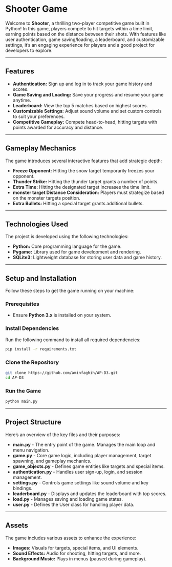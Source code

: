 # Shooter Game

Welcome to **Shooter**, a thrilling two-player competitive game built in Python! In this game, players compete to hit targets within a time limit, earning points based on the distance between their shots. With features like user authentication, game saving/loading, a leaderboard, and customizable settings, it’s an engaging experience for players and a good project for developers to explore.

---

## Features

- **Authentication:** Sign up and log in to track your game history and scores.
- **Game Saving and Loading:** Save your progress and resume your game anytime.
- **Leaderboard:** View the top 5 matches based on highest scores.
- **Customizable Settings:** Adjust sound volume and set custom controls to suit your preferences.
- **Competitive Gameplay:** Compete head-to-head, hitting targets with points awarded for accuracy and distance.

---

## Gameplay Mechanics

The game introduces several interactive features that add strategic depth:

- **Freeze Opponent:** Hitting the snow target temporarily freezes your opponent.
- **Thunder Strike:** Hitting the thunder target grants a number of points.
- **Extra Time:** Hitting the designated target increases the time limit.
- **monster target Distance Consideration:** Players must strategize based on the monster targets position.
- **Extra Bullets:** Hitting a special target grants additional bullets.

---

## Technologies Used

The project is developed using the following technologies:

- **Python:** Core programming language for the game.
- **Pygame:** Library used for game development and rendering.
- **SQLite3:** Lightweight database for storing user data and game history.



---

## Setup and Installation

Follow these steps to get the game running on your machine:

### Prerequisites

- Ensure **Python 3.x** is installed on your system.

### Install Dependencies

Run the following command to install all required dependencies:

```bash
pip install -r requirements.txt
```

### Clone the Repository

```bash
git clone https://github.com/aminfaghih/AP-D3.git
cd AP-D3
```

### Run the Game

```bash
python main.py
```

---

## Project Structure

Here’s an overview of the key files and their purposes:

- **main.py** - The entry point of the game. Manages the main loop and menu navigation.
- **game.py** - Core game logic, including player management, target spawning, and gameplay mechanics.
- **game\_objects.py** - Defines game entities like targets and special items.
- **authentication.py** - Handles user sign-up, login, and session management.
- **settings.py** - Controls game settings like sound volume and key bindings.
- **leaderboard.py** - Displays and updates the leaderboard with top scores.
- **load.py** - Manages saving and loading game states.
- **user.py** - Defines the User class for handling player data.

---

## Assets

The game includes various assets to enhance the experience:

- **Images:** Visuals for targets, special items, and UI elements.
- **Sound Effects:** Audio for shooting, hitting targets, and more.
- **Background Music:** Plays in menus (paused during gameplay).



